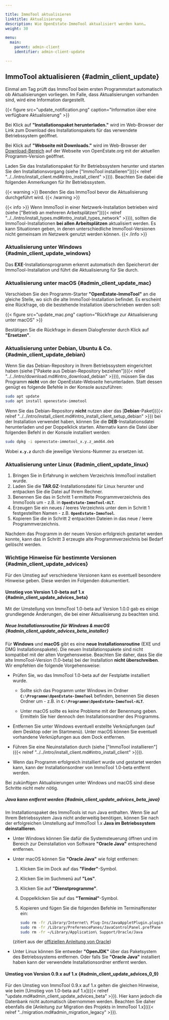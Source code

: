 ```yaml
---

title: ImmoTool aktualisieren
linktitle: Aktualisierung
description: Wie OpenEstate-ImmoTool aktualisiert werden kann…
weight: 30

menu:
  main:
    parent: admin-client
    identifier: admin-client-update

---
```


## ImmoTool aktualisieren {#admin_client_update}

Einmal am Tag prüft das ImmoTool beim ersten Programmstart automatisch ob Aktualisierungen vorliegen. Im Falle, dass Aktualisierungen vorhanden sind, wird eine Information dargestellt.

{{< figure src="update_notification.png" caption="Information über eine verfügbare Aktualisierung" >}}

Bei Klick auf **"Installationspaket herunterladen."** wird im Web-Browser der Link zum Download des Installationspakets für das verwendete Betriebssystem geöffnet.

Bei Klick auf **"Webseite mit Downloads."** wird im Web-Browser der [Download-Bereich](https://openestate.org/downloads/openestate-immotool) auf der Webseite von OpenEstate.org mit der aktuellen Programm-Version geöffnet.

Laden Sie das Installationspaket für Ihr Betriebssystem herunter und starten Sie den Installationsvorgang (siehe ["ImmoTool installieren"]({{< relref "../../intro/install_client.md#intro_install_client" >}})). Beachten Sie dabei die folgenden Anmerkungen für Ihr Betriebssystem.

{{< warning >}}
Beenden Sie das ImmoTool bevor die Aktualisierung durchgeführt wird.
{{< /warning >}}

{{< info >}}
Wenn ImmoTool in einer Netzwerk-Installation betrieben wird (siehe ["Betrieb an mehreren Arbeitsplätzen"]({{< relref "../../intro/install_types.md#intro_install_types_network" >}})), sollten die ImmoTool-Installationen **bei allen Arbeitsplätzen** aktualisiert werden. Es kann Situationen geben, in denen unterschiedliche ImmoTool-Versionen nicht gemeinsam im Netzwerk genutzt werden können. 
{{< /info >}}


### Aktualisierung unter Windows {#admin_client_update_windows}

Das **EXE**-Installationsprogramm erkennt automatisch den Speicherort der ImmoTool-Installation und führt die Aktualisierung für Sie durch.


### Aktualisierung unter macOS {#admin_client_update_mac}

Verschieben Sie den Programm-Starter **"OpenEstate-ImmoTool"** an die gleiche Stelle, wo sich die alte ImmoTool-Installation befindet. Es erscheint eine Rückfrage, ob die bestehende Installation überschrieben werden soll:

{{< figure src="update_mac.png" caption="Rückfrage zur Aktualisierung unter macOS" >}}

Bestätigen Sie die Rückfrage in diesem Dialogfenster durch Klick auf **"Ersetzen"**.


### Aktualisierung unter Debian, Ubuntu & Co. {#admin_client_update_debian}

Wenn Sie das Debian-Repository in Ihrem Betriebssystem eingerichtet haben (siehe ["Pakete aus Debian-Repository beziehen"]({{< relref "../../intro/download.md#intro_download_debian" >}})), müssen Sie das Programm **nicht** von der OpenEstate-Webseite herunterladen. Statt dessen genügt es folgende Befehle in der Konsole auszuführen:

```bash
sudo apt update
sudo apt install openestate-immotool
```

Wenn Sie das Debian-Repository **nicht** nutzen aber das [**Debian**-Paket]({{< relref "../../intro/install_client.md#intro_install_client_setup_debian" >}}) bei der Installation verwendet haben, können Sie die **DEB**-Installationsdatei herunterladen und per Doppelklick starten. Alternativ kann die Datei über folgenden Befehl in der Konsole installiert werden:

```bash
sudo dpkg -i openestate-immotool_x.y.z_amd64.deb
```

Wobei **`x.y.z`** durch die jeweilige Versions-Nummer zu ersetzen ist.


### Aktualisierung unter Linux {#admin_client_update_linux}

1.  Bringen Sie in Erfahrung in welchem Verzeichnis ImmoTool installiert wurde.
2.  Laden Sie die **TAR.GZ**-Installationsdatei für Linux herunter und entpacken Sie die Datei auf Ihrem Rechner. 
3.  Benennen Sie das in Schritt 1 ermittelte Programmverzeichnis des ImmoTools um - z.B. in **`OpenEstate-ImmoTool-ALT`**.
4.  Erzeugen Sie ein neues / leeres Verzeichnis unter dem in Schritt 1 festgestellten Namen - z.B. **`OpenEstate-ImmoTool`**.
5.  Kopieren Sie die in Schritt 2 entpackten Dateien in das neue / leere Programmverzeichnis.

Nachdem das Programm in der neuen Version erfolgreich gestartet werden konnte, kann das in Schritt 3 erzeugte alte Programmverzeichnis bei Bedarf gelöscht werden.


### Wichtige Hinweise für bestimmte Versionen {#admin_client_update_advices}

Für den Umstieg auf verschiedene Versionen kann es eventuell besondere Hinweise geben. Diese werden im Folgenden dokumentiert.


#### Umstieg von Version 1.0-beta auf 1.x {#admin_client_update_advices_beta}

Mit der Umstellung von ImmoTool 1.0-beta auf Version 1.0.0 gab es einige grundlegende Änderungen, die bei einer Aktualisierung zu beachten sind.


##### Neue Installationsroutine für Windows & macOS {#admin_client_update_advices_beta_installer}

Für **Windows** und **macOS** gibt es eine **neue Installationsroutine** (EXE und DMG Installationspakete). Die neuen Installationspakete sind nicht kompatibel mit der alten Vorgehensweise. Beachten Sie daher, dass Sie die alte ImmoTool-Version (1.0-beta) bei der Installation **nicht überschreiben**. Wir empfehlen die folgende Vorgehensweise:

-   Prüfen Sie, wo das ImmoTool 1.0-beta auf der Festplatte installiert wurde. 

    -   Sollte sich das Programm unter Windows im Ordner **`C:\Programme\OpenEstate-ImmoTool`** befinden, benennen Sie diesen Ordner um - z.B. in **`C:\Programme\OpenEstate-ImmoTool-ALT`**.
    
    -   Unter macOS sollte es keine Probleme mit der Benennung geben. Ermitteln Sie hier dennoch den Installationsordner des Programms.
    
-   Entfernen Sie unter Windows eventuell erstellte Verknüpfungen (auf dem Desktop oder im Startmenü). Unter macOS können Sie eventuell vorhandene Verknüpfungen aus dem Dock entfernen.

-   Führen Sie eine Neuinstallation durch (siehe ["ImmoTool installieren"]({{< relref "../../intro/install_client.md#intro_install_client" >}})).

-   Wenn das Programm erfolgreich installiert wurde und gestartet werden kann, kann der Installationsordner von ImmoTool 1.0-beta entfernt werden.

Bei zukünftigen Aktualisierungen unter Windows und macOS sind diese Schritte nicht mehr nötig. 


##### Java kann entfernt werden {#admin_client_update_advices_beta_java}

Im Installationspaket des ImmoTools ist nun Java enthalten. Wenn Sie auf Ihrem Betriebssystem Java nicht anderweitig benötigen, können Sie nach der erfolgreichen Umstellung auf ImmoTool 1.x **Java im Betriebssystem deinstallieren**.

-   Unter Windows können Sie dafür die Systemsteuerung öffnen und im Bereich zur Deinstallation von Software **"Oracle Java"** entsprechend entfernen.

-   Unter macOS können Sie **"Oracle Java"** wie folgt entfernen:

    1.  Klicken Sie im Dock auf das **"Finder"**-Symbol.
    2.  Klicken Sie im Suchmenü auf **"Los"**.
    3.  Klicken Sie auf **"Dienstprogramme"**.
    4.  Doppelklicken Sie auf das **"Terminal"**-Symbol.
    5.  Kopieren und fügen Sie die folgenden Befehle im Terminalfenster ein:
    
        ```bash
        sudo rm -fr /Library/Internet\ Plug-Ins/JavaAppletPlugin.plugin
        sudo rm -fr /Library/PreferencePanes/JavaControlPanel.prefPane
        sudo rm -fr ~/Library/Application\ Support/Oracle/Java
        ```

    (zitiert aus der [offiziellen Anleitung von Oracle](https://www.java.com/de/download/help/mac_uninstall_java.xml))

-   Unter Linux können Sie entweder **"OpenJDK"** über das Paketsystem des Betriebssystems entfernen. Oder falls Sie **"Oracle Java"** installiert haben kann der verwendete Installationsordner entfernt werden. 


#### Umstieg von Version 0.9.x auf 1.x {#admin_client_update_advices_0_9}

Für den Umstieg von ImmoTool 0.9.x auf 1.x gelten die gleichen Hinweise, wie beim [Umstieg von 1.0-beta auf 1.x]({{< relref "update.md#admin_client_update_advices_beta" >}}). Hier kann jedoch die Datenbank nicht automatisch übernommen werden. Beachten Sie daher ebenfalls die [Anleitung zur Migration des Projekts in ImmoTool 1.x]({{< relref "../migration.md#admin_migration_legacy" >}}).  
